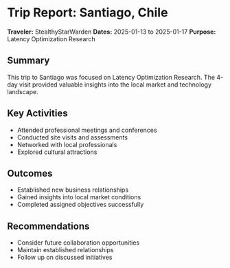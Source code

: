 # Trip Report: Santiago, Chile

**Traveler:** StealthyStarWarden
**Dates:** 2025-01-13 to 2025-01-17
**Purpose:** Latency Optimization Research

## Summary
This trip to Santiago was focused on Latency Optimization Research. The 4-day visit provided valuable insights into the local market and technology landscape.

## Key Activities
- Attended professional meetings and conferences
- Conducted site visits and assessments
- Networked with local professionals
- Explored cultural attractions

## Outcomes
- Established new business relationships
- Gained insights into local market conditions
- Completed assigned objectives successfully

## Recommendations
- Consider future collaboration opportunities
- Maintain established relationships
- Follow up on discussed initiatives
